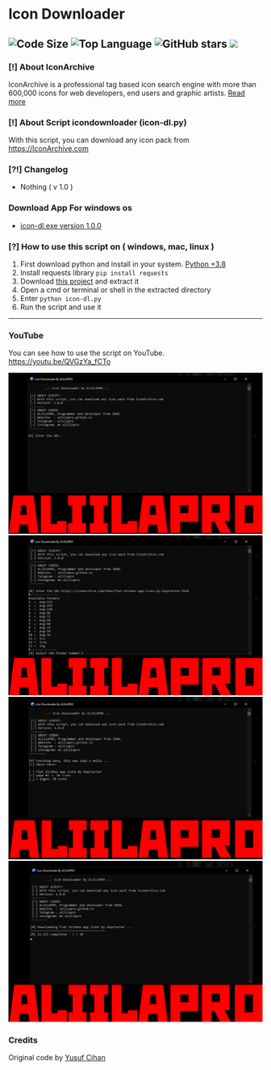 # Icon Downloader
![Code Size](https://img.shields.io/github/languages/code-size/aliilapro/icondownloader) ![Top Language](https://img.shields.io/github/languages/top/aliilapro/icondownloader) ![GitHub stars](https://img.shields.io/github/stars/aliilapro/icondownloader) ![](https://img.shields.io/badge/The%20Long%20Hope-%F0%9F%98%8E%E2%9C%8C-green)
--------------------------------------------------------------------

### [!] About IconArchive
IconArchive is a professional tag based icon search engine with more than 600,000 icons for web developers, end users and graphic artists.  [Read more](https://iconarchive.com/about.html)

### [!] About Script icondownloader (icon-dl.py)
With this script, you can download any icon pack from https://IconArchive.com

### [?!] Changelog

- Nothing ( v 1.0 )

### Download App For windows os

- [icon-dl.exe version 1.0.0](https://github.com/ALIILAPRO/icondownloader/releases/download/v1.0.0/icon-dl.exe)

### [?] How to use this script on ( windows, mac, linux )
1. First download python and install in your system. [Python +3.8](https://www.python.org/downloads/)
2. Install requests library `pip install requests`
2. Download [this project](https://github.com/aliilapro/icondownloader/archive/master.zip) and extract it
3. Open a cmd or terminal or shell in the extracted directory
4. Enter `python icon-dl.py`
5. Run the script and use it

--------------------------------------------------------------------
### YouTube
You can see how to use the script on YouTube. https://youtu.be/QVGzYa_fCTo

![](https://github.com/ALIILAPRO/icondownloader/blob/master/sc/1.png)
![](https://github.com/ALIILAPRO/icondownloader/blob/master/sc/2.png)
![](https://github.com/ALIILAPRO/icondownloader/blob/master/sc/3.png)
![](https://github.com/ALIILAPRO/icondownloader/blob/master/sc/4.png)

### Credits
Original code by [Yusuf Cihan](https://github.com/ysfchn)
